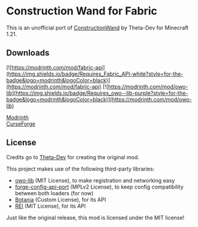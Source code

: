 # Construction Wand for Fabric

This is an unofficial port of [ConstructionWand](https://github.com/Theta-Dev/ConstructionWand) by Theta-Dev for Minecraft 1.21.  

## Downloads
[![https://modrinth.com/mod/fabric-api](https://img.shields.io/badge/Requires_Fabric_API-white?style=for-the-badge&logo=modrinth&logoColor=black)](https://modrinth.com/mod/fabric-api)
[![https://modrinth.com/mod/owo-lib](https://img.shields.io/badge/Requires_owo--lib-purple?style=for-the-badge&logo=modrinth&logoColor=black)](https://modrinth.com/mod/owo-lib)
  
[Modrinth](https://modrinth.com/mod/construction-wand-fabric)  
[CurseForge](https://curseforge.com/minecraft/mc-mods/construction-wand-fabric)

## License
Credits go to [Theta-Dev](https://github.com/Theta-Dev/) for creating the original mod.

This project makes use of the following third-party libraries:

- [owo-lib](https://modrinth.com/mod/owo-lib) (MIT License), to make registration and networking easy
- [forge-config-api-port](https://modrinth.com/mod/forge-config-api-port) (MPLv2 License), to keep config compatibility between both loaders (for now)
- [Botania](https://github.com/VazkiiMods/Botania) (Custom License), for its API
- [REI](https://github.com/shedaniel/RoughlyEnoughItems) (MIT License), for its API


Just like the original release, this mod is licensed under the MIT license!
